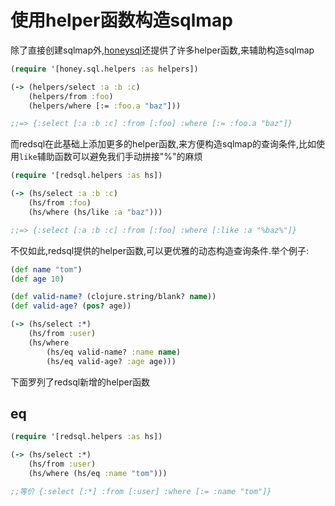 # 使用helper函数构造sqlmap

除了直接创建sqlmap外,[honeysql](https://github.com/seancorfield/honeysql)还提供了许多helper函数,来辅助构造sqlmap

```clojure
(require '[honey.sql.helpers :as helpers])

(-> (helpers/select :a :b :c)
    (helpers/from :foo)
    (helpers/where [:= :foo.a "baz"]))

;;=> {:select [:a :b :c] :from [:foo] :where [:= :foo.a "baz"]}
```

而redsql在此基础上添加更多的helper函数,来方便构造sqlmap的查询条件,比如使用`like`辅助函数可以避免我们手动拼接"%"的麻烦

```clojure
(require '[redsql.helpers :as hs])

(-> (hs/select :a :b :c)
    (hs/from :foo)
    (hs/where (hs/like :a "baz")))

;;=> {:select [:a :b :c] :from [:foo] :where [:like :a "%baz%"]}
```

不仅如此,redsql提供的helper函数,可以更优雅的动态构造查询条件.举个例子:



```clojure
(def name "tom")
(def age 10)

(def valid-name? (clojure.string/blank? name))
(def valid-age? (pos? age))

(-> (hs/select :*)
    (hs/from :user)
    (hs/where
        (hs/eq valid-name? :name name)
        (hs/eq valid-age? :age age)))
```

下面罗列了redsql新增的helper函数

## eq

```clojure
(require '[redsql.helpers :as hs])

(-> (hs/select :*)
    (hs/from :user)
    (hs/where (hs/eq :name "tom")))

;;等价 {:select [:*] :from [:user] :where [:= :name "tom"]}
```
